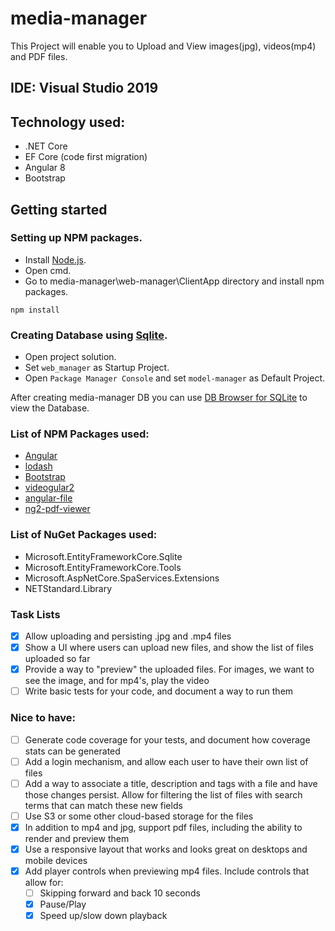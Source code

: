 # media-manager
This Project will enable you to Upload and View images(jpg), videos(mp4) and PDF files.

## IDE: Visual Studio 2019

## Technology used:
* .NET Core
* EF Core (code first migration)
* Angular 8
* Bootstrap

## Getting started
### Setting up NPM packages.
* Install [Node.js](https://nodejs.org/en/download/).
* Open cmd.
* Go to media-manager\web-manager\ClientApp directory and install npm packages.
```
npm install
```
### Creating Database using [Sqlite](https://www.sqlite.org/index.html).
* Open project solution.
* Set `web_manager` as Startup Project.
* Open `Package Manager Console` and set `model-manager` as Default Project.

After creating media-manager DB you can use [DB Browser for SQLite](https://sqlitebrowser.org/) to view the Database.

### List of NPM Packages used:
* [Angular](https://angular.io/)
* [lodash](https://www.npmjs.com/package/lodash)
* [Bootstrap](https://www.npmjs.com/package/bootstrap)
* [videogular2](https://www.npmjs.com/package/videogular2)
* [angular-file](https://www.npmjs.com/package/angular-file)
* [ng2-pdf-viewer](https://www.npmjs.com/package/ng2-pdf-viewer)

### List of NuGet Packages used:
* Microsoft.EntityFrameworkCore.Sqlite
* Microsoft.EntityFrameworkCore.Tools
* Microsoft.AspNetCore.SpaServices.Extensions
* NETStandard.Library

### Task Lists
- [x] Allow uploading and persisting .jpg and .mp4 files
- [x] Show a UI where users can upload new files, and show the list of files uploaded so far
- [x] Provide a way to "preview" the uploaded files.  For images, we want to see the image, and for mp4's, play the video
- [ ] Write basic tests for your code, and document a way to run them

### Nice to have:
- [ ] Generate code coverage for your tests, and document how coverage stats can be generated
- [ ] Add a login mechanism, and allow each user to have their own list of files
- [ ] Add a way to associate a title, description and tags with a file and have those changes persist.  Allow for filtering the list of files with search terms that can match these new fields
- [ ] Use S3 or some other cloud-based storage for the files
- [x] In addition to mp4 and jpg, support pdf files, including the ability to render and preview them
- [x] Use a responsive layout that works and looks great on desktops and mobile devices
- [x] Add player controls when previewing mp4 files.  Include controls that allow for:
  - [ ] Skipping forward and back 10 seconds
  - [x] Pause/Play
  - [x] Speed up/slow down playback
